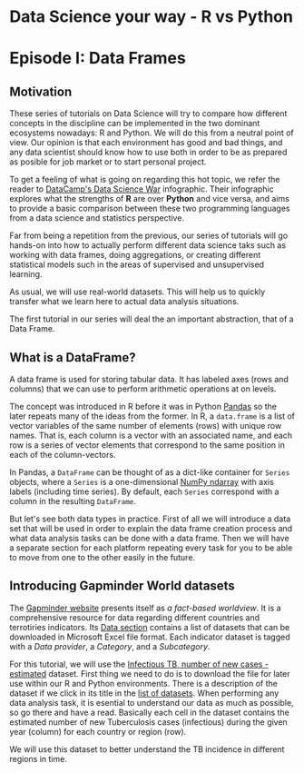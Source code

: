 # Data Science your way - R vs Python
# Episode I: Data Frames  

## Motivation  

These series of tutorials on Data Science will try to compare how different concepts
in the discipline can be implemented in the two dominant ecosystems nowadays: R and Python.
We will do this from a neutral point of view. Our opinion is that each environment has 
good and bad things, and any data scientist should know how to use both in order to be as 
prepared as posible for job market or to start personal project.  

To get a feeling of what is going on regarding this hot topic, we refer the reader to 
[DataCamp's Data Science War](http://blog.datacamp.com/r-or-python-for-data-analysis/)
infographic. Their infographic explores what the strengths of **R** are over **Python**
and vice versa, and aims to provide a basic comparison between these two programming 
languages from a data science and statistics perspective.  

Far from being a repetition from the previous, our series of tutorials will go hands-on
into how to actually perform different data science taks such as working with data frames,
doing aggregations, or creating different statistical models such in the areas of supervised
and unsupervised learning.  

As usual, we will use real-world datasets. This will help us to quickly transfer what we 
learn here to actual data analysis situations.  

The first tutorial in our series will deal the an important abstraction, that of a Data Frame.  


## What is a DataFrame?  

A data frame is used for storing tabular data. It has labeled axes (rows and columns) that we
can use to perform arithmetic operations at on levels.  

The concept was introduced in R before it was in Python 
[Pandas](http://pandas.pydata.org/pandas-docs/stable/generated/pandas.DataFrame.html) so the later
repeats many of the ideas from the former. In R, a `data.frame` is a list of vector variables of 
the same number of elements (rows) with unique row names. That is, each column is a vector with an
associated name, and each row is a series of vector elements that correspond to the same position
in each of the column-vectors.  

In Pandas, a `DataFrame` can be thought of as a dict-like container for `Series` objects, where a 
`Series` is a one-dimensional [NumPy ndarray](http://docs.scipy.org/doc/numpy/reference/generated/numpy.ndarray.html)
with axis labels (including time series). By default, each `Series` correspond with a column in the 
resulting `DataFrame`.  

But let's see both data types in practice. First of all we will introduce a data set that will be used 
in order to explain the data frame creation process and what data analysis tasks can be done with 
a data frame. Then we will have a separate section for each platform repeating every task for you to
be able to move from one to the other easily in the future.     

## Introducing Gapminder World datasets  

The [Gapminder website](http://www.gapminder.org/) presents itself as *a fact-based worldview*. It is
a comprehensive resource for data regarding different countries and terrotiries indicators. Its
[Data section](http://www.gapminder.org/data/) contains a list of datasets that can be downloaded in
Microsoft Excel file format. Each indicator dataset is tagged with a *Data provider*, a *Category*, and
a *Subcategory*.  

For this tutorial, we will use the 
[Infectious TB, number of new cases - estimated](http://spreadsheets.google.com/pub?key=rOPfJcbTTIyS-vxDWbkfNLA&output=xls)
dataset. First thing we need to do is to download the file for later use within our R and Python environments.
There is a description of the dataset if we click in its title in the [list of datasets](http://www.gapminder.org/data/).
When performing any data analysis task, it is esential to understand our data as much as possible, so go
there and have a read. Basically each cell in the dataset contains the estimated number of new Tuberculosis cases (infectious) 
during the given year (column) for each country or region (row).      

We will use this dataset to better understand the TB incidence in different regions in time.  


